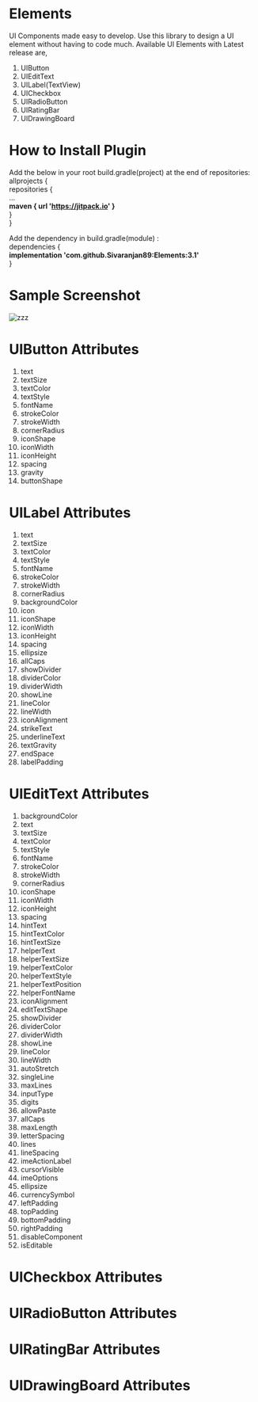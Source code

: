 # Elements
UI Components made easy to develop.
Use this library to design a UI element without having to code much.
Available UI Elements with Latest release are,
1) UIButton
2) UIEditText
3) UILabel(TextView)
4) UICheckbox
5) UIRadioButton
6) UIRatingBar
7) UIDrawingBoard

# How to Install Plugin
Add the below in your root build.gradle(project) at the end of repositories:<br />
allprojects {<br />
repositories {<br />
...<br />
<b>maven { url 'https://jitpack.io' }</b><br />
}<br />
}<br />
            
Add the dependency in build.gradle(module) : <br />
dependencies {<br />
<b>implementation 'com.github.Sivaranjan89:Elements:3.1'</b><br />
}<br />


# Sample Screenshot
![zzz](https://user-images.githubusercontent.com/54542325/64889848-e5759f80-d68b-11e9-96a9-ce5147c2ab1b.png)


# UIButton Attributes
<ol>
            <li>text</li>
            <li>textSize</li>
            <li>textColor</li>
            <li>textStyle</li>
            <li>fontName</li>
            <li>strokeColor</li>
            <li>strokeWidth</li>
            <li>cornerRadius</li>
            <li>iconShape</li>
            <li>iconWidth</li>
            <li>iconHeight</li>
            <li>spacing</li>
            <li>gravity</li>
            <li>buttonShape</li>
</ol>


# UILabel Attributes
<ol>
            <li>text</li>
            <li>textSize</li>
            <li>textColor</li>
            <li>textStyle</li>
            <li>fontName</li>
            <li>strokeColor</li>
            <li>strokeWidth</li>
            <li>cornerRadius</li>
            <li>backgroundColor</li>
            <li>icon</li>
            <li>iconShape</li>
            <li>iconWidth</li>
            <li>iconHeight</li>
            <li>spacing</li>
            <li>ellipsize</li>
            <li>allCaps</li>
            <li>showDivider</li>
            <li>dividerColor</li>
            <li>dividerWidth</li>
            <li>showLine</li>
            <li>lineColor</li>
            <li>lineWidth</li>
            <li>iconAlignment</li>
            <li>strikeText</li>
            <li>underlineText</li>
            <li>textGravity</li>
            <li>endSpace</li>
            <li>labelPadding</li>
</ol>

# UIEditText Attributes
<ol>
            <li>backgroundColor</li>
            <li>text</li>
            <li>textSize</li>
            <li>textColor</li>
            <li>textStyle</li>
            <li>fontName</li>
            <li>strokeColor</li>
            <li>strokeWidth</li>
            <li>cornerRadius</li>
            <li>iconShape</li>
            <li>iconWidth</li>
            <li>iconHeight</li>
            <li>spacing</li>
            <li>hintText</li>
            <li>hintTextColor</li>
            <li>hintTextSize</li>
            <li>helperText</li>
            <li>helperTextSize</li>
            <li>helperTextColor</li>
            <li>helperTextStyle</li>
            <li>helperTextPosition</li>
            <li>helperFontName</li>
            <li>iconAlignment</li>
            <li>editTextShape</li>
            <li>showDivider</li>
            <li>dividerColor</li>
            <li>dividerWidth</li>
            <li>showLine</li>
            <li>lineColor</li>
            <li>lineWidth</li>
            <li>autoStretch</li>
            <li>singleLine</li>
            <li>maxLines</li>
            <li>inputType</li>
            <li>digits</li>
            <li>allowPaste</li>
            <li>allCaps</li>
            <li>maxLength</li>
            <li>letterSpacing</li>
            <li>lines</li>
            <li>lineSpacing</li>
            <li>imeActionLabel</li>
            <li>cursorVisible</li>
            <li>imeOptions</li>
            <li>ellipsize</li>
            <li>currencySymbol</li>
            <li>leftPadding</li>
            <li>topPadding</li>
            <li>bottomPadding</li>
            <li>rightPadding</li>
            <li>disableComponent</li>
            <li>isEditable</li>
</ol>

# UICheckbox Attributes

# UIRadioButton Attributes

# UIRatingBar Attributes

# UIDrawingBoard Attributes
